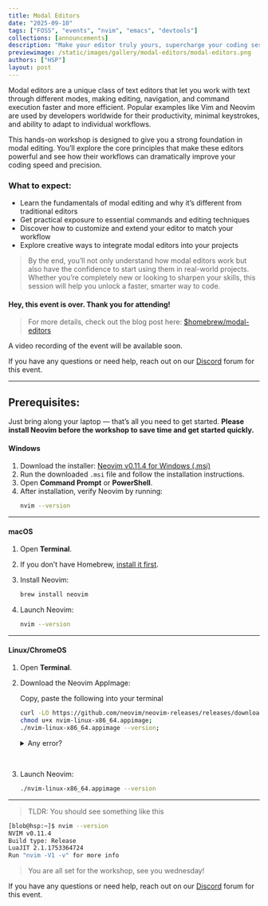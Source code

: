 ```yaml
---
title: Modal Editors
date: "2025-09-10"
tags: ["FOSS", "events", "nvim", "emacs", "devtools"]
collections: [announcements]
description: "Make your editor truly yours, supercharge your coding session with the power of 'hjkl"
previewimage: /static/images/gallery/modal-editors/modal-editors.png
authors: ["HSP"]
layout: post
---
```


Modal editors are a unique class of text editors that let you work with text through different modes, making editing, navigation, and command execution faster and more efficient. Popular examples like Vim and Neovim are used by developers worldwide for their productivity, minimal keystrokes, and ability to adapt to individual workflows.

This hands-on workshop is designed to give you a strong foundation in modal editing. You’ll explore the core principles that make these editors powerful and see how their workflows can dramatically improve your coding speed and precision.

### What to expect:

- Learn the fundamentals of modal editing and why it’s different from traditional editors
- Get practical exposure to essential commands and editing techniques
- Discover how to customize and extend your editor to match your workflow
- Explore creative ways to integrate modal editors into your projects

> By the end, you’ll not only understand how modal editors work but also have the confidence to start using them in real-world projects. Whether you’re completely new or looking to sharpen your skills, this session will help you unlock a faster, smarter way to code.

#### Hey, this event is over. Thank you for attending!

> For more details, check out the blog post here: [$homebrew/modal-editors](https://homebrew.hsp-ec.xyz/posts/modal-editors/)

A video recording of the event will be available soon.

If you have any questions or need help, reach out on our [Discord](https://discord.gg/M4C9bm9Y) forum for this event.


---

## Prerequisites:

Just bring along your laptop — that’s all you need to get started. **Please install Neovim before the workshop to save time and get started quickly.**

#### Windows

1. Download the installer: [Neovim v0.11.4 for Windows (.msi)](https://github.com/neovim/neovim/releases/download/v0.11.4/nvim-win64.msi)
2. Run the downloaded `.msi` file and follow the installation instructions. 
3. Open **Command Prompt** or **PowerShell**.
4. After installation, verify Neovim by running:
     ```sh
     nvim --version
     ```

<!-- > If you don’t have winget, [follow this guide to set it up](https://learn.microsoft.com/en-us/windows/package-manager/winget/). -->

---

#### macOS

1. Open **Terminal**.
2. If you don’t have Homebrew, [install it first](https://docs.brew.sh/Installation).

3. Install Neovim:
    ```sh
    brew install neovim
    ```
4. Launch Neovim:
    ```sh
    nvim --version
    ```

---

#### Linux/ChromeOS

1. Open **Terminal**.
2. Download the Neovim AppImage:

    Copy, paste the following into your terminal

    ```sh
    curl -LO https://github.com/neovim/neovim-releases/releases/download/v0.11.4/nvim-linux-x86_64.appimage;
    chmod u+x nvim-linux-x86_64.appimage;
    ./nvim-linux-x86_64.appimage --version;
    ```

    <details>
    <summary>Any error?</summary>

    Should you get an error, your system does not support FUSE, so extract the AppImage and run Neovim directly:

    ```sh
    ./nvim-linux-x86_64.appimage --appimage-extract
    ./squashfs-root/usr/bin/nvim --version
    ```
    </details>

<br>

3. Launch Neovim:
    ```sh
    ./nvim-linux-x86_64.appimage --version
    ```

---

> TLDR: You should see something like this

```sh
[blob@hsp:~]$ nvim --version 
NVIM v0.11.4
Build type: Release
LuaJIT 2.1.1753364724
Run "nvim -V1 -v" for more info
```


> You are all set for the workshop, see you wednesday!


If you have any questions or need help, reach out on our [Discord](https://discord.gg/M4C9bm9Y) forum for this event.
